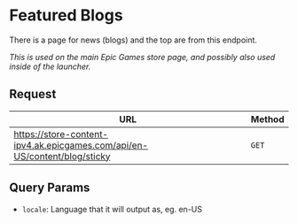 # Featured Blogs
There is a page for news (blogs) and the top are from this endpoint.

*This is used on the main Epic Games store page, and possibly also used inside of the launcher.*

## Request
| URL | Method |
| - | - |
| https://store-content-ipv4.ak.epicgames.com/api/en-US/content/blog/sticky | `GET` |

## Query Params
- `locale`: Language that it will output as, eg. en-US